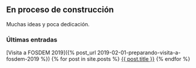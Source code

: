 ## En proceso de construcción

Muchas ideas y poca dedicación.

### Últimas entradas
[Visita a FOSDEM 2019]({% post_url 2019-02-01-preparando-visita-a-fosdem-2019 %})
{% for post in site.posts %}
[{{ post.title }}]()
{% endfor %}
